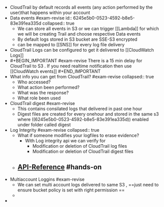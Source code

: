 - CloudTrail by default records all events (any action performed by the user)that happens within your account
- Data events #exam-revise
  id:: 6245e5b0-0523-4592-b8e5-83e391ea335d
  collapsed:: true
	- We can store all events in S3 or we can trigger [[Lambda]] for which we will be creating Trail and choose respective Data events
	- By default logs stored in S3 bucket are SSE-S3 encrypted
	- can be mapped to [[SNS]]  for every log file delivery
- CloudTrail Logs can be configured to get it delivered to [[CloudWatch Logs]]
- #+BEGIN_IMPORTANT
  #exam-revise 
  There is a 15 min delay for CloudTrail to S3 . If you need realtime notification then use [[CloudWatch events]] 
  #+END_IMPORTANT
- What info you can get from CloudTrail? #exam-revise
  collapsed:: true
	- Who accessed?
	- What action been performed?
	- What was the response?
	- What role been used
- CloudTrail digest #exam-revise
	- This contains consilated logs that delivered in past one hour
	- Digest files are created for every onehour and stored in the same s3 where ((6245e5b0-0523-4592-b8e5-83e391ea335d)) enabled under folder called digest
- Log Integrity #exam-revise
  collapsed:: true
	- What if someone modifies your logfiles to erase evidence?
		- With Log integrity api we can verify for
			- Modification or deletion of CloudTrail log files
			- Modification or deletion of CloudTrail digest files
	- [API-Reference](https://docs.aws.amazon.com/cli/latest/reference/cloudtrail/validate-logs.html) #hands-on
		-
- Multiaccount Loggins #exam-revise
	- We can set multi account logs delivered to same S3 , ==just need to ensure bucket policy is set with right permission ==
	-
-